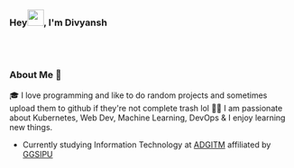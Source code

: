 ### Hey<img src="https://github.com/TheDudeThatCode/TheDudeThatCode/blob/master/Assets/Hi.gif" width="29px">, I'm Divyansh
<br></br>
<!--
**bakisama/bakisama** is a ✨ _special_ ✨ repository because its `README.md` (this file) appears on your GitHub profile.

Here are some ideas to get you started:

- 🔭 I’m currently working on ...
- 🌱 I’m currently learning ...
- 👯 I’m looking to collaborate on ...
- 🤔 I’m looking for help with ...
- 💬 Ask me about ...
- 📫 How to reach me: ...
- 😄 Pronouns: ...
- ⚡ Fun fact: ...
-->
### About Me 🚀
🎓  I love programming and like to do random projects and sometimes upload them to github if they're not complete trash lol
👨‍💻  I am passionate about Kubernetes, Web Dev, Machine Learning, DevOps & I enjoy learning new things. </br>

 - Currently studying Information Technology at [ADGITM](https://adgitmdelhi.ac.in/) affiliated by [GGSIPU](http://www.ipu.ac.in/)
